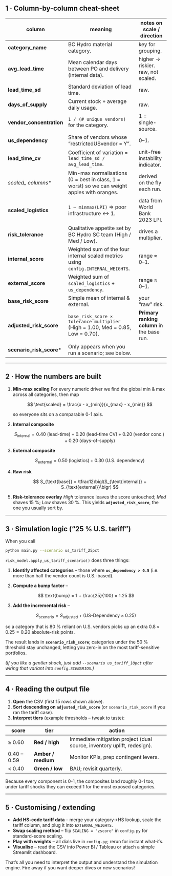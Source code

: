 ## 1 · Column-by-column cheat-sheet

| column                      | meaning                                                                                     | notes on scale / direction                  |
| --------------------------- | ------------------------------------------------------------------------------------------- | ------------------------------------------- |
| **category\_name**          | BC Hydro material category.                                                                 | key for grouping.                           |
| **avg\_lead\_time**         | Mean calendar days between PO and delivery (internal data).                                 | higher → riskier.<br>raw, not scaled.       |
| **lead\_time\_sd**          | Standard deviation of lead time.                                                            | raw.                                        |
| **days\_of\_supply**        | Current stock ÷ average daily usage.                                                        | raw.                                        |
| **vendor\_concentration**   | `1 / (# unique vendors)` for the category.                                                  | 1 = single-source.                          |
| **us\_dependency**          | Share of vendors whose “restrictedUSvendor = Y”.                                            | 0–1.                                        |
| **lead\_time\_cv**          | Coefficient of variation = `lead_time_sd / avg_lead_time`.                                  | unit-free instability indicator.            |
| **scaled\_* columns*\*      | Min-max normalisations (0 = best in class, 1 = worst) so we can weight apples with oranges. | derived on the fly each run.                |
| **scaled\_logistics**       | `1 – minmax(LPI)` ⇒ poor infrastructure ↔ 1.                                                | data from World Bank 2023 LPI.              |
| **risk\_tolerance**         | Qualitative appetite set by BC Hydro SC team (High / Med / Low).                            | drives a multiplier.                        |
| **internal\_score**         | Weighted sum of the four internal scaled metrics using `config.INTERNAL_WEIGHTS`.           | range ≈ 0–1.                                |
| **external\_score**         | Weighted sum of `scaled_logistics` + `us_dependency`.                                       | range ≈ 0–1.                                |
| **base\_risk\_score**       | Simple mean of internal & external.                                                         | your “raw” risk.                            |
| **adjusted\_risk\_score**   | `base_risk_score × tolerance multiplier` (High = 1.00, Med = 0.85, Low = 0.70).             | **Primary ranking column** in the base run. |
| **scenario\_risk\_score**\* | Only appears when you run a scenario; see below.                                            |                                             |

---

## 2 · How the numbers are built

1. **Min-max scaling**
   For every numeric driver we find the global min & max across all categories, then map

   $$
     \text{scaled} = \frac{x - x_{min}}{x_{max} - x_{min}}
   $$

   so everyone sits on a comparable 0-1 axis.

2. **Internal composite**

   $$
     S_{\text{internal}} =
       0.40\;(\text{lead-time}) +
       0.20\;(\text{lead-time CV}) +
       0.20\;(\text{vendor conc.}) +
       0.20\;(\text{days-of-supply})
   $$

3. **External composite**

   $$
     S_{\text{external}} =
       0.50\;(\text{logistics}) +
       0.30\;(\text{U.S. dependency})
   $$

4. **Raw risk**

   $$
     S_{\text{base}} = \tfrac12\bigl(S_{\text{internal}} + S_{\text{external}}\bigr)
   $$

5. **Risk-tolerance overlay**
   *High* tolerance leaves the score untouched; *Med* shaves 15 %; *Low* shaves 30 %.
   This yields **`adjusted_risk_score`**, the one you usually sort by.

---

## 3 · Simulation logic (“25 % U.S. tariff”)

When you call

```bash
python main.py --scenario us_tariff_25pct
```

`risk_model.apply_us_tariff_scenario()` does three things:

1. **Identify affected categories** – those where **`us_dependency > 0.5`** (i.e. more than half the vendor count is U.S.-based).

2. **Compute a bump factor** –

$$
\text{bump} = 1 + \frac{25}{100} = 1.25
$$

3. **Add the incremental risk** –

$$
S_{\text{scenario}} = S_{\text{adjusted}} + \bigl(\text{US-Dependency} \times 0.25\bigr)
$$

   so a category that is 80 % reliant on U.S. vendors picks up an extra
   $0.8 × 0.25 = 0.20$ absolute-risk points.

The result lands in **`scenario_risk_score`**; categories under the 50 % threshold stay unchanged, letting you zero-in on the most tariff-sensitive portfolios.

*(If you like a gentler shock, just add `--scenario us_tariff_10pct` after wiring that variant into `config.SCENARIOS`.)*

---

## 4 · Reading the output file

1. **Open** the CSV (first 15 rows shown above).
2. **Sort descending on `adjusted_risk_score`** (or `scenario_risk_score` if you ran the tariff case).
3. **Interpret tiers** (example thresholds – tweak to taste):

| score       | tier               | action                                                                  |
| ----------- | ------------------ | ----------------------------------------------------------------------- |
| ≥ 0.60      | **Red / high**     | Immediate mitigation project (dual source, inventory uplift, redesign). |
| 0.40 – 0.59 | **Amber / medium** | Monitor KPIs, prep contingent levers.                                   |
| < 0.40      | **Green / low**    | BAU; revisit quarterly.                                                 |

Because every component is 0-1, the composites land roughly 0-1 too; under tariff shocks they can exceed 1 for the most exposed categories.

---

## 5 · Customising / extending

* **Add HS-code tariff data** – merge your category→HS lookup, scale the tariff column, and plug it into `EXTERNAL_WEIGHTS`.
* **Swap scaling method** – flip `SCALING = "zscore"` in `config.py` for standard-score scaling.
* **Play with weights** – all dials live in `config.py`; rerun for instant what-ifs.
* **Visualise** – read the CSV into Power BI / Tableau or attach a simple Streamlit dashboard.

That’s all you need to interpret the output and understand the simulation engine. Fire away if you want deeper dives or new scenarios!
